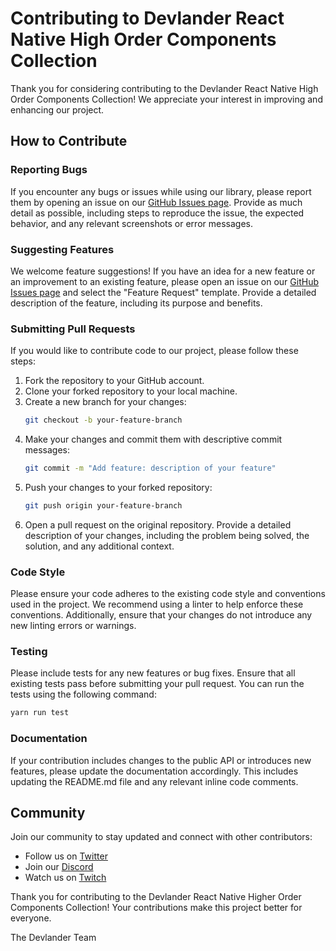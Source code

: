 
# Contributing to Devlander React Native High Order Components Collection

Thank you for considering contributing to the Devlander React Native High Order Components Collection! We appreciate your interest in improving and enhancing our project.

## How to Contribute

### Reporting Bugs

If you encounter any bugs or issues while using our library, please report them by opening an issue on our [GitHub Issues page](https://github.com/Devlander-Software/high-order-components/issues). Provide as much detail as possible, including steps to reproduce the issue, the expected behavior, and any relevant screenshots or error messages.

### Suggesting Features

We welcome feature suggestions! If you have an idea for a new feature or an improvement to an existing feature, please open an issue on our [GitHub Issues page](https://github.com/Devlander-Software/high-order-components/issues) and select the "Feature Request" template. Provide a detailed description of the feature, including its purpose and benefits.

### Submitting Pull Requests

If you would like to contribute code to our project, please follow these steps:

1. Fork the repository to your GitHub account.
2. Clone your forked repository to your local machine.
3. Create a new branch for your changes:
    ```bash
    git checkout -b your-feature-branch
    ```
4. Make your changes and commit them with descriptive commit messages:
    ```bash
    git commit -m "Add feature: description of your feature"
    ```
5. Push your changes to your forked repository:
    ```bash
    git push origin your-feature-branch
    ```
6. Open a pull request on the original repository. Provide a detailed description of your changes, including the problem being solved, the solution, and any additional context.

### Code Style

Please ensure your code adheres to the existing code style and conventions used in the project. We recommend using a linter to help enforce these conventions. Additionally, ensure that your changes do not introduce any new linting errors or warnings.

### Testing

Please include tests for any new features or bug fixes. Ensure that all existing tests pass before submitting your pull request. You can run the tests using the following command:

```bash
yarn run test
```

### Documentation

If your contribution includes changes to the public API or introduces new features, please update the documentation accordingly. This includes updating the README.md file and any relevant inline code comments.

## Community

Join our community to stay updated and connect with other contributors:

- Follow us on [Twitter](https://bit.ly/landonwjohnson-on-twitter)
- Join our [Discord](https://bit.ly/devlander-discord-invite)
- Watch us on [Twitch](https://bit.ly/devlander-twitch)

Thank you for contributing to the Devlander React Native Higher Order Components Collection! Your contributions make this project better for everyone.

The Devlander Team
